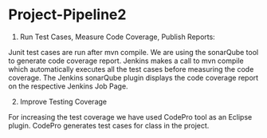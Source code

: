 # Project-Pipeline2

1. Run Test Cases, Measure Code Coverage, Publish Reports:

Junit test cases are run after mvn compile. We are using the sonarQube tool to generate code coverage report. Jenkins makes a call to mvn compile which automatically executes all the test cases before measuring the code coverage. The Jenkins sonarQube plugin displays the code coverage report on the respective Jenkins Job Page.

2. Improve Testing Coverage

For increasing the test coverage we have used CodePro tool as an Eclipse plugin. CodePro generates test cases for class in the project.
